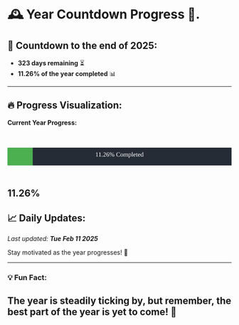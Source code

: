 
# &#x1F570; **Year Countdown Progress** &#x1F389;.

## &#x1F4C5; Countdown to the end of 2025:
- **323 days remaining** &#x23F3;
- **11.26% of the year completed** &#x1F4CA;

---

## &#x1F525; **Progress Visualization**:

**Current Year Progress:**

<br><br>
![Progress Bar](https://raw.githubusercontent.com/dayanidigv/year-countdown-progress/main/progress-bar.svg)
<br><br>

**11.26%**
---

## &#x1F4C8; **Daily Updates**:

_Last updated: **Tue Feb 11 2025**_

Stay motivated as the year progresses! &#x1F680;

--- 

### &#x1F4A1; **Fun Fact:**
The year is steadily ticking by, but remember, the best part of the year is yet to come! &#x1F31F;
---
